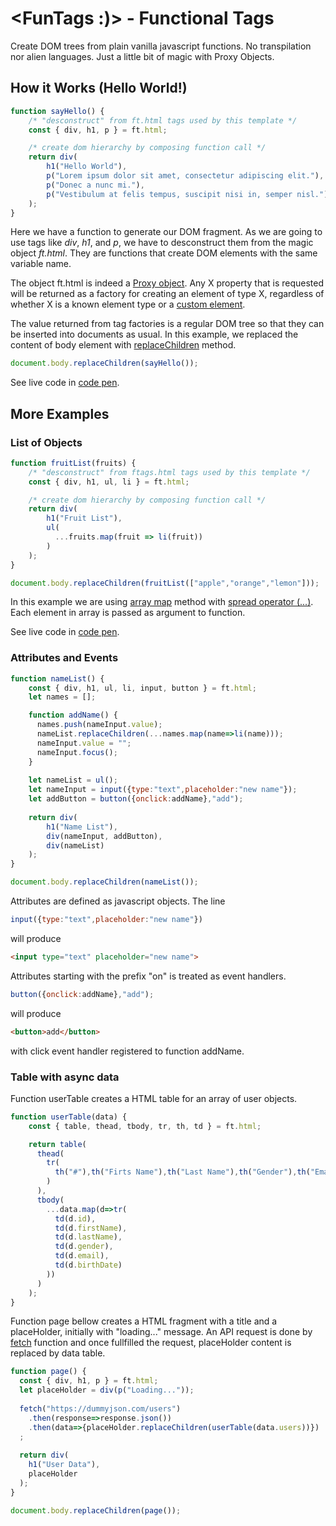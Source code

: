 # <FunTags :)> - Functional Tags

Create DOM trees from plain vanilla javascript functions. No transpilation nor alien languages. Just a little bit of magic with Proxy Objects.

## How it Works (Hello World!)

```javascript
function sayHello() {
    /* "desconstruct" from ft.html tags used by this template */
    const { div, h1, p } = ft.html;

    /* create dom hierarchy by composing function call */
    return div(
        h1("Hello World"),
        p("Lorem ipsum dolor sit amet, consectetur adipiscing elit."),
        p("Donec a nunc mi."),
        p("Vestibulum at felis tempus, suscipit nisi in, semper nisl.")
    );
}
```

Here we have a function to generate our DOM fragment. As we are going to use tags like *div*, *h1*, and *p*, we have to desconstruct them from the magic object *ft.html*. They are functions that create DOM elements with the same variable name.

The object ft.html is indeed a [Proxy object](https://developer.mozilla.org/en-US/docs/Web/JavaScript/Reference/Global_Objects/Proxy). Any X property that is requested will be returned as a factory for creating an element of type X, regardless of whether X is a known element type or a [custom element](https://developer.mozilla.org/en-US/docs/Web/API/CustomElementRegistry).

The value returned from tag factories is a regular DOM tree so that they can be inserted into documents as usual. In this example, we replaced the content of body
element with [replaceChildren](https://developer.mozilla.org/en-US/docs/Web/API/Element/replaceChildren) method.

```javascript
document.body.replaceChildren(sayHello());
```

See live code in [code pen](https://codepen.io/renatomauro/pen/wvmqvOv).

## More Examples

### List of Objects

```javascript
function fruitList(fruits) {
    /* "desconstruct" from ftags.html tags used by this template */
    const { div, h1, ul, li } = ft.html;

    /* create dom hierarchy by composing function call */
    return div(
        h1("Fruit List"),
        ul(
          ...fruits.map(fruit => li(fruit))
        )
    );
}

document.body.replaceChildren(fruitList(["apple","orange","lemon"]));
```

In this example we are using [array map](https://developer.mozilla.org/en-US/docs/Web/JavaScript/Reference/Global_Objects/Array/map) method with [spread operator (...)](https://developer.mozilla.org/en-US/docs/Web/JavaScript/Reference/Operators/Spread_syntax). Each
element in array is passed as argument to function.

See live code in [code pen](https://codepen.io/renatomauro/pen/poLrpPP).


### Attributes and Events

```javascript
function nameList() {
    const { div, h1, ul, li, input, button } = ft.html;
    let names = [];

    function addName() {
      names.push(nameInput.value);
      nameList.replaceChildren(...names.map(name=>li(name)));
      nameInput.value = "";
      nameInput.focus();
    }
  
    let nameList = ul();
    let nameInput = input({type:"text",placeholder:"new name"});
    let addButton = button({onclick:addName},"add");
  
    return div(
        h1("Name List"),
        div(nameInput, addButton),
        div(nameList)
    );
}

document.body.replaceChildren(nameList());
```

Attributes are defined as javascript objects. The line

```javascript
input({type:"text",placeholder:"new name"})
````

will produce

```html
<input type="text" placeholder="new name">
```

Attributes starting with the prefix "on" is treated as event handlers.

```javascript
button({onclick:addName},"add");
````

will produce

```html
<button>add</button>
```

with click event handler registered to function addName.

### Table with async data

Function userTable creates a HTML table for an array of user objects. 

```javascript
function userTable(data) {
    const { table, thead, tbody, tr, th, td } = ft.html;

    return table(
      thead(
        tr(
          th("#"),th("Firts Name"),th("Last Name"),th("Gender"),th("Email"),th("Birth Date")
        )
      ),
      tbody(
        ...data.map(d=>tr(
          td(d.id),
          td(d.firstName),
          td(d.lastName),
          td(d.gender),
          td(d.email),
          td(d.birthDate)
        ))
      )
    );
}
```

Function page bellow creates a HTML fragment with a title and a placeHolder,
initially with "loading..." message. An API request is done by [fetch](https://developer.mozilla.org/en-US/docs/Web/API/fetch) function and
once fullfilled the request, placeHolder content is replaced by data table.

```javascript
function page() {
  const { div, h1, p } = ft.html;  
  let placeHolder = div(p("Loading..."));
  
  fetch("https://dummyjson.com/users")
    .then(response=>response.json())
    .then(data=>{placeHolder.replaceChildren(userTable(data.users))})
  ;
  
  return div(
    h1("User Data"),
    placeHolder
  );
}

document.body.replaceChildren(page());
```



